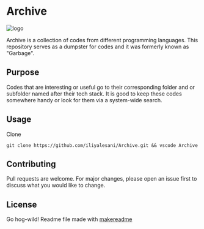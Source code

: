 # Archive

![logo](https://raw.githubusercontent.com/iliyalesani/Archive/master/archivelogo.png?raw=true)

Archive is a collection of codes from different programming languages. This repository serves as a dumpster for codes and it was formerly known as "Garbage". 

## Purpose
Codes that are interesting or useful go to their corresponding folder and or subfolder named after their tech stack. It is good to keep these codes somewhere handy or look for them via a system-wide search.

## Usage
Clone
```git
git clone https://github.com/iliyalesani/Archive.git && vscode Archive
```

## Contributing
Pull requests are welcome. For major changes, please open an issue first to discuss what you would like to change.


## License
Go hog-wild! Readme file made with [makereadme](https://www.makeareadme.com/)
